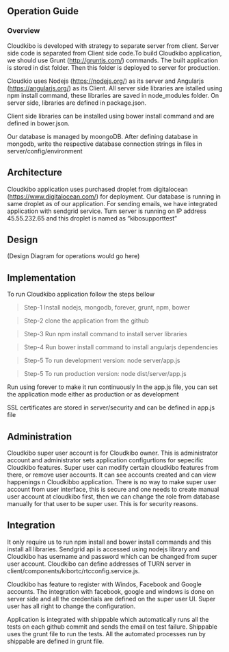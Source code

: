 ## Operation Guide
### Overview
Cloudkibo is developed with strategy  to separate server from client. 
Server side code is separated from Client side code.To build Cloudkibo application, we should use Grunt (http://gruntjs.com/) commands.
The built application is stored in dist folder. Then this folder is deployed to server for production.

Cloudkio uses Nodejs (https://nodejs.org/) as its server and Angularjs (https://angularjs.org/) as its Client. 
All server side libraries are istalled using npm install command, these libraries are saved in node_modules folder. 
On server side, libraries are defined in package.json. 

Client side libraries can be installed using bower install command and are defined in bower.json.

Our database is managed by moongoDB. After defining database in mongodb, 
write the respective database connection strings in files in server/config/environment

## Architecture
Cloudkibo application uses purchased droplet from digitalocean (https://www.digitalocean.com/) for deployment. 
Our database is running in same droplet as of our application. For sending emails, we have integrated application with sendgrid service.
Turn server is running on IP address 45.55.232.65 and this droplet is named as “kibosupporttest”

## Design
(Design Diagram for operations would go here)

## Implementation

To run Cloudkibo application follow the steps bellow
>Step-1 
Install nodejs, mongodb, forever, grunt, npm, bower

>Step-2
clone the application from the github

>Step-3
Run npm install command to install server libraries

>Step-4
Run bower install command to install angularjs dependencies

>Step-5
To run development version: node server/app.js

>Step-5
To run production version: node dist/server/app.js



Run using forever to make it run continuously
In the app.js file, you can set the application mode either as production or as development

SSL certificates are stored in server/security and can be defined in app.js file

## Administration

Cloudkibo super user account is for Cloudkibo owner. 
This is administrator account and administrator sets application configurtions for sepecific Cloudkibo features.
Super user can modify certain cloudkibo features from there, or remove user accounts. It can see accounts created and can view happenings n Cloudkibbo application.
There is no way to make super user account from user interface, this is secure and one needs to create manual user account at cloudkibo first, then we can change the role from database manually for that user to be super user.
This is for security reasons.

## Integration

It only require us to run npm install and bower install commands and this install all libraries.
Sendgrid api is accessed using nodejs library and Cloudkibo has username and password which can be changed from super user account.
Cloudkibo can define addresses of TURN server in client/components/kibortc/rtcconfig.service.js.


Cloudkibo has feature to register with Windos, Facebook and Google accounts. The integration with facebook, google and windows is done on server side and all the credentials are defined on the super user UI. Super user has all right to change the configuration.


Application is integrated with shippable which automatically runs all the tests on each github commit and sends the email on test failure.
Shippable uses the grunt file to run the tests. All the automated processes run by shippable are defined in grunt file.
